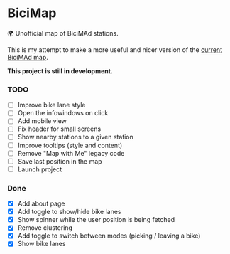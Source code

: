 # BiciMap

🌍 Unofficial map of BiciMAd stations. 

This is my attempt to make a more useful and nicer version of the [current BiciMAd map](https://u.bicimad.com/mapa).

**This project is still in development.**

### TODO

- [ ] Improve bike lane style
- [ ] Open the infowindows on click
- [ ] Add mobile view
- [ ] Fix header for small screens
- [ ] Show nearby stations to a given station
- [ ] Improve tooltips (style and content)
- [ ] Remove "Map with Me" legacy code
- [ ] Save last position in the map
- [ ] Launch project

### Done

- [x] Add about page
- [x] Add toggle to show/hide bike lanes
- [x] Show spinner while the user position is being fetched
- [x] Remove clustering
- [x] Add toggle to switch between modes (picking / leaving a bike)
- [x] Show bike lanes
